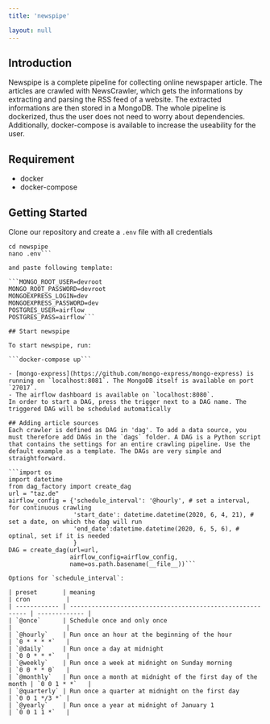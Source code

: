 ```yaml
---
title: 'newspipe'

layout: null
---
```

## Introduction
Newspipe is a complete pipeline for collecting online newspaper article. The articles are crawled with NewsCrawler, which gets the informations by extracting and parsing the RSS feed of a website. The extracted informations are then stored in a MongoDB. The whole pipeline is dockerized, thus the user does not need to worry about dependencies. Additionally, docker-compose is available to increase the useability for the user.

## Requirement
- docker
- docker-compose

## Getting Started
Clone our repository and create a `.env` file with all credentials

```git clone https://github.com/NewsPipe/newspipe.git
cd newspipe
nano .env```

and paste following template:

```MONGO_ROOT_USER=devroot
MONGO_ROOT_PASSWORD=devroot
MONGOEXPRESS_LOGIN=dev
MONGOEXPRESS_PASSWORD=dev
POSTGRES_USER=airflow
POSTGRES_PASS=airflow```

## Start newspipe

To start newspipe, run:

```docker-compose up```

- [mongo-express](https://github.com/mongo-express/mongo-express) is running on `localhost:8081`. The MongoDB itself is available on port `27017`. 
- The airflow dashboard is available on `localhost:8080`.
In order to start a DAG, press the trigger next to a DAG name. The triggered DAG will be scheduled automatically

## Adding article sources
Each crawler is defined as DAG in 'dag'. To add a data source, you must therefore add DAGs in the `dags` folder. A DAG is a Python script that contains the settings for an entire crawling pipeline. Use the default example as a template. The DAGs are very simple and straightforward.

```import os
import datetime
from dag_factory import create_dag
url = "taz.de" 
airflow_config = {'schedule_interval': '@hourly', # set a interval, for continuous crawling
                  'start_date': datetime.datetime(2020, 6, 4, 21), # set a date, on which the dag will run
                  'end_date':datetime.datetime(2020, 6, 5, 6), # optinal, set if it is needed
                  }
DAG = create_dag(url=url,
                 airflow_config=airflow_config,
                 name=os.path.basename(__file__))```

Options for `schedule_interval`:

| preset       | meaning                                                    | cron          |
| ------------ | ---------------------------------------------------------- | ------------- |
| `@once`      | Schedule once and only once                                |               |
| `@hourly`    | Run once an hour at the beginning of the hour              | `0 * * * *`   |
| `@daily`     | Run once a day at midnight                                 | `0 0 * * *`   |
| `@weekly`    | Run once a week at midnight on Sunday morning              | `0 0 * * 0`   |
| `@monthly`   | Run once a month at midnight of the first day of the month | `0 0 1 * *`   |
| `@quarterly` | Run once a quarter at midnight on the first day            | `0 0 1 */3 *` |
| `@yearly`    | Run once a year at midnight of January 1                   | `0 0 1 1 *`   |
